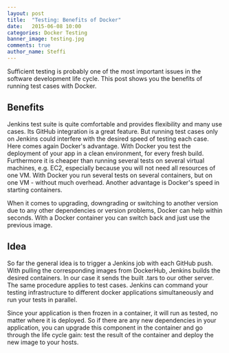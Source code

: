 ```yaml
---
layout: post
title:  "Testing: Benefits of Docker"
date:   2015-06-08 10:00
categories: Docker Testing
banner_image: testing.jpg
comments: true
author_name: Steffi
---
```


Sufficient testing is probably one of the most important issues in the software development life cycle. This post shows you the benefits of running test cases with Docker.  
<!--more-->

## Benefits

Jenkins test suite is quite comfortable and provides flexibility and many use cases. Its GitHub integration is a great feature. But running test cases only on Jenkins could interfere with the desired speed of testing each case. Here comes again Docker's advantage. With Docker you test the deployment of your app in a clean environment, for every fresh build. Furthermore it is cheaper than running several tests on several virtual machines, e.g. EC2, especially because you will not need all resources of one VM. With Docker you run several tests on several containers, but on one VM - without much overhead. Another advantage is Docker's speed in starting containers. 

When it comes to upgrading, downgrading or switching to another version due to any other dependencies or version problems, Docker can help within seconds. With a Docker container you can switch back and just use the previous image. 

## Idea

So far the general idea is to trigger a Jenkins job with each GitHub push. With pulling the corresponding images from DockerHub, Jenkins builds the desired containers. In our case it sends the built .tars to our other server. The same procedure applies to test cases. Jenkins can command your testing infrastructure to different docker applications simultaneously and run your tests in parallel.

Since your application is then frozen in a container, it will run as tested, no matter where it is deployed. So if there are any new dependencies in your application, you can upgrade this component in the container and go through the life cycle gain: test the result of the container and deploy the new image to your hosts. 

